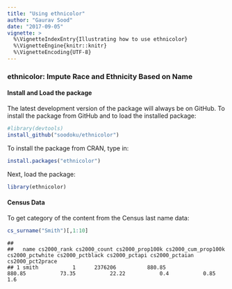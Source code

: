 ```yaml
---
title: "Using ethnicolor"
author: "Gaurav Sood"
date: "2017-09-05"
vignette: >
  %\VignetteIndexEntry{Illustrating how to use ethnicolor}
  %\VignetteEngine{knitr::knitr}
  %\VignetteEncoding{UTF-8}
---
```


### ethnicolor: Impute Race and Ethnicity Based on Name


#### Install and Load the package

The latest development version of the package will always be on GitHub. To install the package from GitHub and to load the installed package:


```r
#library(devtools)
install_github("soodoku/ethnicolor")
```

To install the package from CRAN, type in: 


```r
install.packages("ethnicolor")
```

Next, load the package:


```r
library(ethnicolor)
```

#### Census Data

To get category of the content from the Census last name data:


```r
cs_surname("Smith")[,1:10]
```

```
##
##   name cs2000_rank cs2000_count cs2000_prop100k cs2000_cum_prop100k cs2000_pctwhite cs2000_pctblack cs2000_pctapi cs2000_pctaian cs2000_pct2prace
## 1 smith           1      2376206          880.85              880.85           73.35           22.22           0.4           0.85             1.6
```

